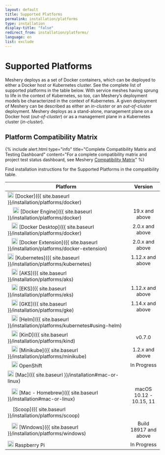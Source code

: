 ```yaml
---
layout: default
title: Supported Platforms
permalink: installation/platforms
type: installation
display-title: "false"
redirect_from: installation/platforms/
language: en
list: exclude
---
```


# Supported Platforms<a name="compatibility-matrix"></a>

Meshery deploys as a set of Docker containers, which can be deployed to either a Docker host or Kubernetes cluster. See the complete list of supported platforms in the table below. With service meshes having sprung to life in the context of Kubernetes, so too, can Meshery’s deployment models be characterized in the context of Kubernetes. A given deployment of Meshery can be described as either an _in-cluster_ or an _out-of-cluster_ deployment. Meshery deploys as a stand-alone, management plane on a Docker host (_out-of-cluster_) or as a management plane in a Kubernetes cluster (_in-cluster_).

## Platform Compatibility Matrix

{% include alert.html type="info" title="Complete Compatibility Matrix and Testing Dashboard" content="For a complete compatibility matrix and project test status dashboard, see Meshery <a href='/project/compatibility-matrix'>Compatibility Matrix</a>" %}

Find installation instructions for the Supported Platforms in the compatibility table.

| Platform                                                                                                                                                               |         Version         |
| ---------------------------------------------------------------------------------------------------------------------------------------------------------------------- | :---------------------: |
| <img src="/assets/img/platforms/docker.svg" width="20" height="20" /> [Docker]({{ site.baseurl }}/installation/platforms/docker)                                       |                         |
| &nbsp;&nbsp;&nbsp; <img src="/assets/img/platforms/docker.svg" width="20" height="20" /> [Docker Engine]({{ site.baseurl }}/installation/platforms/docker)             |     19.x and above      |
| &nbsp;&nbsp;&nbsp;<img src="/assets/img/platforms/docker.svg" width="20" height="20" /> [Docker Desktop]({{ site.baseurl }}/installation/platforms/docker)             |     2.0.x and above     |
| &nbsp;&nbsp;&nbsp;<img src="/assets/img/platforms/docker.svg" width="20" height="20" /> [Docker Extension]({{ site.baseurl }}/installation/platforms/docker-extension) |     2.0.x and above     |
| <img src="/assets/img/platforms/kubernetes.svg" width="20" height="20" /> [Kubernetes]({{ site.baseurl }}/installation/platforms/kubernetes)                           |    1.12.x and above     |
| &nbsp;&nbsp;&nbsp;<img src="/assets/img/platforms/aks.svg" width="20" height="20" /> [AKS]({{ site.baseurl }}/installation/platforms/aks)                              |                         |
| &nbsp;&nbsp;&nbsp;<img src="/assets/img/platforms/eks.png" width="20" height="20" /> [EKS]({{ site.baseurl }}/installation/platforms/eks)                              |    1.12.x and above     |
| &nbsp;&nbsp;&nbsp;<img src="/assets/img/platforms/gke.png" width="20" height="20" /> [GKE]({{ site.baseurl }}/installation/platforms/gke)                              |    1.14.x and above     |
| &nbsp;&nbsp;&nbsp;<img src="/assets/img/platforms/helm.svg" width="20" height="20" /> [Helm]({{ site.baseurl }}/installation/platforms/kubernetes#using-helm)          |                         |
| &nbsp;&nbsp;&nbsp;<img src="/assets/img/platforms/kind.png" width="20" height="20" /> [KinD]({{ site.baseurl }}/installation/platforms/kind)                           |         v0.7.0          |
| &nbsp;&nbsp;&nbsp;<img src="/assets/img/platforms/minikube.png" width="20" height="20" /> [Minikube]({{ site.baseurl }}/installation/platforms/minikube)               |     1.2.x and above     |
| &nbsp;&nbsp;&nbsp;<img src="/assets/img/platforms/openshift.svg" width="20" height="20" /> OpenShift                                                                   |       In Progress       |
| <img src="/assets/img/platforms/apple.svg" width="20" height="20" vertical-align="middle" /> [Mac]({{ site.baseurl }}/installation#mac-or-linux)                       |                         |
| &nbsp;&nbsp;&nbsp;<img src="/assets/img/platforms/homebrew.png" width="20" height="20" /> [Mac - Homebrew]({{ site.baseurl }}/installation#mac-or-linux)               | macOS 10.12 - 10.15, 11 |
| &nbsp;&nbsp;&nbsp; [Scoop]({{ site.baseurl }}/installation/platforms/scoop)                                                                                            |                         |
| &nbsp;&nbsp;&nbsp;<img src="/assets/img/platforms/wsl2.png" width="20" height="20" /> [Windows]({{ site.baseurl }}/installation/platforms/windows)                     |  Build 18917 and above  |
| <img src="/assets/img/platforms/raspberry-pi.png" width="20" height="20" /> Raspberry Pi                                                                               |       In Progress       |

